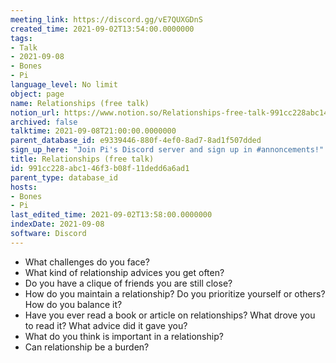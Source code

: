 ```yaml
---
meeting_link: https://discord.gg/vE7QUXGDnS
created_time: 2021-09-02T13:54:00.0000000
tags:
- Talk
- 2021-09-08
- Bones
- Pi
language_level: No limit
object: page
name: Relationships (free talk)
notion_url: https://www.notion.so/Relationships-free-talk-991cc228abc146f3b08f11dedd6a6ad1
archived: false
talktime: 2021-09-08T21:00:00.0000000
parent_database_id: e9339446-880f-4ef0-8ad7-8ad1f507dded
sign_up_here: "Join Pi's Discord server and sign up in #annoncements!"
title: Relationships (free talk)
id: 991cc228-abc1-46f3-b08f-11dedd6a6ad1
parent_type: database_id
hosts:
- Bones
- Pi
last_edited_time: 2021-09-02T13:58:00.0000000
indexDate: 2021-09-08
software: Discord
---
```



   - What challenges do you face?
   - What kind of relationship advices you get often?
   - Do you have a clique of friends you are still close?
   - How do you maintain a relationship? Do you prioritize yourself or others? How do you balance it?
   - Have you ever read a book or article on relationships? What drove you to read it? What advice did it gave you?
   - What do you think is important in a relationship?
   - Can relationship be a burden?










